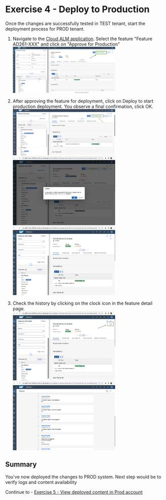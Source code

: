 # Exercise 4 - Deploy to Production 

Once the changes are successfully tested in TEST tenant, start the deployment process for PROD tenant.
1. Navigate to the [Cloud ALM application](https://ad261-calm-h7f2r9xc.eu10.alm.cloud.sap/launchpad#Shell-home).
Select the feature "Feature AD261-XXX" and click on "Approve for Production"
</br><img width="322" alt="image" src="images/ALMFeatureApproveDeployment.png">

2. After approving the feature for deployment, click on Deploy to start production deployment.
You observe a final confirmation, click OK.
</br><img width="322" alt="image" src="images/ALM-confirm-prod-deployment.png">
</br><img width="322" alt="image" src="images/ALM-Confirm-OK-Prod.png">
</br><img width="322" alt="image" src="images/ALM-deployed-OK.png">

3. Check the history by clicking on the clock icon in the feature detail page. 
</br><img width="322" alt="image" src="images/ALM-History.png">
</br><img width="322" alt="image" src="images/ALM-History-Full.png">


## Summary

You've now deployed the changes to PROD system. Next step would be to verify logs and content availability 

Continue to - [Exercise 5 - View deployed content in Prod account](../ex5/README.md)
